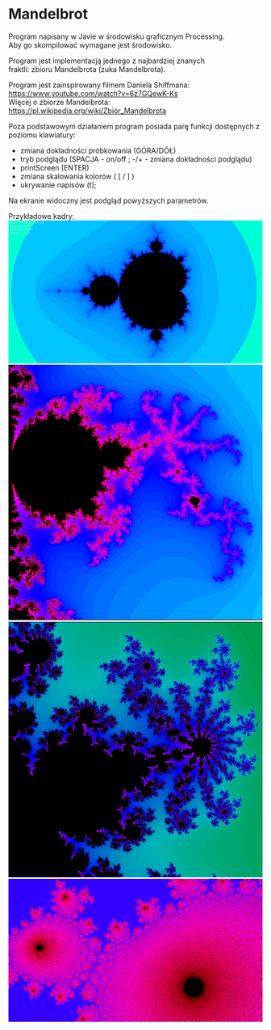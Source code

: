 # Mandelbrot
Program napisany w Javie w środowisku graficznym Processing.  
Aby go skompilować wymagane jest środowisko.  
  
Program jest implementacją jednego z najbardziej znanych  
fraktli: zbioru Mandelbrota (żuka Mandelbrota).  
  
Program jest zainspirowany filmem Daniela Shiffmana:  
https://www.youtube.com/watch?v=6z7GQewK-Ks  
Więcej o zbiorze Mandelbrota:  
https://pl.wikipedia.org/wiki/Zbiór_Mandelbrota  
  
Poza podstawowym działaniem program posiada parę funkcji dostępnych z poziomu klawiatury:  
- zmiana dokładności próbkowania (GÓRA/DÓŁ)  
- tryb podglądu (SPACJA - on/off ; -/+ - zmiana dokładności podglądu)  
- printScreen (ENTER)  
- zmiana skalowania kolorów ( [ / ] )  
- ukrywanie napisów (t);
  
Na ekranie widoczny jest podgląd powyższych parametrów.  

Przykładowe kadry:
![](Pic_01.jpg)  
![](Pic_02.PNG)  
![](Pic_03.PNG)  
![](Pic_04.PNG)  
